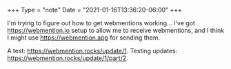 +++
Type = "note"
Date = "2021-01-16T13:36:20-06:00"
+++

I'm trying to figure out how to get webmentions working… I've got <https://webmention.io> setup to allow me to receive webmentions, and I think I might use <https://webmention.app> for sending them.

A test: <https://webmention.rocks/update/1>.
Testing updates: <https://webmention.rocks/update/1/part/2>.